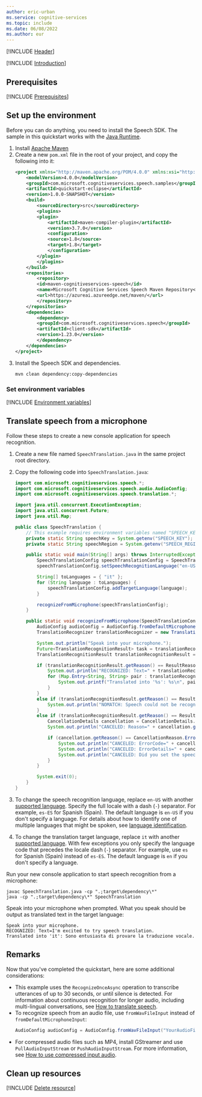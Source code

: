 ```yaml
---
author: eric-urban
ms.service: cognitive-services
ms.topic: include
ms.date: 06/08/2022
ms.author: eur
---
```


[!INCLUDE [Header](../../common/java.md)]

[!INCLUDE [Introduction](intro.md)]

## Prerequisites

[!INCLUDE [Prerequisites](../../common/azure-prerequisites.md)]

## Set up the environment

Before you can do anything, you need to install the Speech SDK. The sample in this quickstart works with the [Java Runtime](~/articles/cognitive-services/speech-service/quickstarts/setup-platform.md?pivots=programming-language-java&tabs=jre).

1. Install [Apache Maven](https://maven.apache.org/install.html)
1. Create a new `pom.xml` file in the root of your project, and copy the following into it:
    ```xml
    <project xmlns="http://maven.apache.org/POM/4.0.0" xmlns:xsi="http://www.w3.org/2001/XMLSchema-instance" xsi:schemaLocation="http://maven.apache.org/POM/4.0.0 http://maven.apache.org/xsd/maven-4.0.0.xsd">
        <modelVersion>4.0.0</modelVersion>
        <groupId>com.microsoft.cognitiveservices.speech.samples</groupId>
        <artifactId>quickstart-eclipse</artifactId>
        <version>1.0.0-SNAPSHOT</version>
        <build>
            <sourceDirectory>src</sourceDirectory>
            <plugins>
            <plugin>
                <artifactId>maven-compiler-plugin</artifactId>
                <version>3.7.0</version>
                <configuration>
                <source>1.8</source>
                <target>1.8</target>
                </configuration>
            </plugin>
            </plugins>
        </build>
        <repositories>
            <repository>
            <id>maven-cognitiveservices-speech</id>
            <name>Microsoft Cognitive Services Speech Maven Repository</name>
            <url>https://azureai.azureedge.net/maven/</url>
            </repository>
        </repositories>
        <dependencies>
            <dependency>
            <groupId>com.microsoft.cognitiveservices.speech</groupId>
            <artifactId>client-sdk</artifactId>
            <version>1.23.0</version>
            </dependency>
        </dependencies>
    </project>
    ```
1. Install the Speech SDK and dependencies.
    ```console
    mvn clean dependency:copy-dependencies
    ```

### Set environment variables

[!INCLUDE [Environment variables](../../common/environment-variables.md)]

## Translate speech from a microphone

Follow these steps to create a new console application for speech recognition.

1. Create a new file named `SpeechTranslation.java` in the same project root directory.
1. Copy the following code into `SpeechTranslation.java`:

    ```java
    import com.microsoft.cognitiveservices.speech.*;
    import com.microsoft.cognitiveservices.speech.audio.AudioConfig;
    import com.microsoft.cognitiveservices.speech.translation.*;
    
    import java.util.concurrent.ExecutionException;
    import java.util.concurrent.Future;
    import java.util.Map;
    
    public class SpeechTranslation {
        // This example requires environment variables named "SPEECH_KEY" and "SPEECH_REGION"
        private static String speechKey = System.getenv("SPEECH_KEY");
        private static String speechRegion = System.getenv("SPEECH_REGION");
    
        public static void main(String[] args) throws InterruptedException, ExecutionException {
            SpeechTranslationConfig speechTranslationConfig = SpeechTranslationConfig.fromSubscription(speechKey, speechRegion);
            speechTranslationConfig.setSpeechRecognitionLanguage("en-US");
    
            String[] toLanguages = { "it" };
            for (String language : toLanguages) {
                speechTranslationConfig.addTargetLanguage(language);
            }
    
            recognizeFromMicrophone(speechTranslationConfig);
        }
    
        public static void recognizeFromMicrophone(SpeechTranslationConfig speechTranslationConfig) throws InterruptedException, ExecutionException {
            AudioConfig audioConfig = AudioConfig.fromDefaultMicrophoneInput();
            TranslationRecognizer translationRecognizer = new TranslationRecognizer(speechTranslationConfig, audioConfig);
    
            System.out.println("Speak into your microphone.");
            Future<TranslationRecognitionResult> task = translationRecognizer.recognizeOnceAsync();
            TranslationRecognitionResult translationRecognitionResult = task.get();
    
            if (translationRecognitionResult.getReason() == ResultReason.TranslatedSpeech) {
                System.out.println("RECOGNIZED: Text=" + translationRecognitionResult.getText());
                for (Map.Entry<String, String> pair : translationRecognitionResult.getTranslations().entrySet()) {
                    System.out.printf("Translated into '%s': %s\n", pair.getKey(), pair.getValue());
                }
            }
            else if (translationRecognitionResult.getReason() == ResultReason.NoMatch) {
                System.out.println("NOMATCH: Speech could not be recognized.");
            }
            else if (translationRecognitionResult.getReason() == ResultReason.Canceled) {
                CancellationDetails cancellation = CancellationDetails.fromResult(translationRecognitionResult);
                System.out.println("CANCELED: Reason=" + cancellation.getReason());
    
                if (cancellation.getReason() == CancellationReason.Error) {
                    System.out.println("CANCELED: ErrorCode=" + cancellation.getErrorCode());
                    System.out.println("CANCELED: ErrorDetails=" + cancellation.getErrorDetails());
                    System.out.println("CANCELED: Did you set the speech resource key and region values?");
                }
            }
    
            System.exit(0);
        }
    }
    ```

1. To change the speech recognition language, replace `en-US` with another [supported language](~/articles/cognitive-services/speech-service/supported-languages.md#speech-to-text). Specify the full locale with a dash (`-`) separator. For example, `es-ES` for Spanish (Spain). The default language is `en-US` if you don't specify a language. For details about how to identify one of multiple languages that might be spoken, see [language identification](~/articles/cognitive-services/speech-service/language-identification.md). 
1. To change the translation target language, replace `it` with another [supported language](~/articles/cognitive-services/speech-service/supported-languages.md#speech-translation). With few exceptions you only specify the language code that precedes the locale dash (`-`) separator. For example, use `es` for Spanish (Spain) instead of `es-ES`. The default language is `en` if you don't specify a language.

Run your new console application to start speech recognition from a microphone:

```console
javac SpeechTranslation.java -cp ".;target\dependency\*"
java -cp ".;target\dependency\*" SpeechTranslation
```

Speak into your microphone when prompted. What you speak should be output as translated text in the target language:

```console
Speak into your microphone.
RECOGNIZED: Text=I'm excited to try speech translation.
Translated into 'it': Sono entusiasta di provare la traduzione vocale.
```

## Remarks
Now that you've completed the quickstart, here are some additional considerations:

- This example uses the `RecognizeOnceAsync` operation to transcribe utterances of up to 30 seconds, or until silence is detected. For information about continuous recognition for longer audio, including multi-lingual conversations, see [How to translate speech](~/articles/cognitive-services/speech-service/how-to-translate-speech.md).
- To recognize speech from an audio file, use `fromWavFileInput` instead of `fromDefaultMicrophoneInput`:
    ```java
    AudioConfig audioConfig = AudioConfig.fromWavFileInput("YourAudioFile.wav");
    ```
- For compressed audio files such as MP4, install GStreamer and use `PullAudioInputStream` or `PushAudioInputStream`. For more information, see [How to use compressed input audio](~/articles/cognitive-services/speech-service/how-to-use-codec-compressed-audio-input-streams.md).

## Clean up resources

[!INCLUDE [Delete resource](../../common/delete-resource.md)]